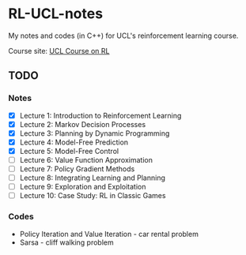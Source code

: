 # RL-UCL-notes

My notes and codes (in C++) for UCL's reinforcement learning course.

Course site: [UCL Course on RL](http://www0.cs.ucl.ac.uk/staff/d.silver/web/Teaching.html)

## TODO

### Notes

* [x] Lecture 1: Introduction to Reinforcement Learning
* [x] Lecture 2: Markov Decision Processes
* [x] Lecture 3: Planning by Dynamic Programming
* [x] Lecture 4: Model-Free Prediction
* [x] Lecture 5: Model-Free Control
* [ ] Lecture 6: Value Function Approximation
* [ ] Lecture 7: Policy Gradient Methods
* [ ] Lecture 8: Integrating Learning and Planning
* [ ] Lecture 9: Exploration and Exploitation
* [ ] Lecture 10: Case Study: RL in Classic Games

### Codes

* Policy Iteration and Value Iteration - car rental problem
* Sarsa - cliff walking problem
